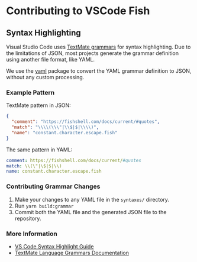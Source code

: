 # Contributing to VSCode Fish

## Syntax Highlighting

Visual Studio Code uses [TextMate grammars](https://macromates.com/manual/en/language_grammars) for syntax highlighting.
Due to the limitations of JSON, most projects generate the grammar definition using another file format, like YAML.

We use the [yaml](https://github.com/eemeli/yaml/) package to convert the YAML grammar definition to JSON, without any custom processing.

### Example Pattern

TextMate pattern in JSON:

```json
{
  "comment": "https://fishshell.com/docs/current/#quotes",
  "match": "\\\\(\\\"|\\$|$|\\\\)",
  "name": "constant.character.escape.fish"
}
```

The same pattern in YAML:

```yaml
comment: https://fishshell.com/docs/current/#quotes
match: \\(\"|\$|$|\\)
name: constant.character.escape.fish
```

### Contributing Grammar Changes

1. Make your changes to any YAML file in the `syntaxes/` directory.
2. Run `yarn build:grammar`
3. Commit both the YAML file and the generated JSON file to the repository.

### More Information

- [VS Code Syntax Highlight Guide](https://code.visualstudio.com/api/language-extensions/syntax-highlight-guide)
- [TextMate Language Grammars Documentation](https://macromates.com/manual/en/language_grammars)
